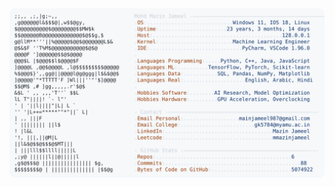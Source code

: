 <picture>
  <source srcset="https://raw.githubusercontent.com/mmazinjameel/mmazinjameel/main/dark_mode.svg?v=1740002915" media="(prefers-color-scheme: dark)">
  <img src="https://raw.githubusercontent.com/mmazinjameel/mmazinjameel/main/light_mode.svg?v=1740002915">
</picture>
